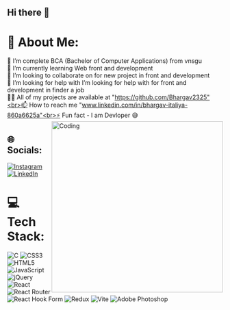 ## Hi there 👋
# 💫 About Me:
🔭 I’m complete BCA (Bachelor of Computer Applications) from vnsgu <br>🌱 I’m currently learning Web front and development<br>👯 I’m looking to collaborate on for new project in front and development<br>🤝 I’m looking for help with I’m looking for help with for front and development in finder a job<br>👨‍💻 All of my projects are available at "https://github.com/Bhargav2325"<br>📫 How to reach me "www.linkedin.com/in/bhargav-italiya-860a6625a"<br>⚡ Fun fact - I am Devloper 😅
<img align="right" alt="Coding" width="400" src="https://media.tenor.com/rePDfDWO3XoAAAAd/hacking.gif">
## 🌐 Socials:
[![Instagram](https://img.shields.io/badge/Instagram-%23E4405F.svg?logo=Instagram&logoColor=white)](https://www.instagram.com/italiya_bhargav_23/) [![LinkedIn](https://img.shields.io/badge/LinkedIn-%230077B5.svg?logo=linkedin&logoColor=white)](https://www.linkedin.com/in/bhargav-italiya-860a6625a/) 
# 💻 Tech Stack:
![C](https://img.shields.io/badge/c-%2300599C.svg?style=plastic&logo=c&logoColor=white) ![CSS3](https://img.shields.io/badge/css3-%231572B6.svg?style=plastic&logo=css3&logoColor=white) ![HTML5](https://img.shields.io/badge/html5-%23E34F26.svg?style=plastic&logo=html5&logoColor=white) ![JavaScript](https://img.shields.io/badge/javascript-%23323330.svg?style=plastic&logo=javascript&logoColor=%23F7DF1E) ![jQuery](https://img.shields.io/badge/jquery-%230769AD.svg?style=plastic&logo=jquery&logoColor=white) ![React](https://img.shields.io/badge/react-%2320232a.svg?style=plastic&logo=react&logoColor=%2361DAFB)  ![React Router](https://img.shields.io/badge/React_Router-CA4245?style=plastic&logo=react-router&logoColor=white) ![React Hook Form](https://img.shields.io/badge/React%20Hook%20Form-%23EC5990.svg?style=plastic&logo=reacthookform&logoColor=white) ![Redux](https://img.shields.io/badge/redux-%23593d88.svg?style=plastic&logo=redux&logoColor=white) ![Vite](https://img.shields.io/badge/vite-%23646CFF.svg?style=plastic&logo=vite&logoColor=white) ![Adobe Photoshop](https://img.shields.io/badge/adobe%20photoshop-%2331A8FF.svg?style=plastic&logo=adobe%20photoshop&logoColor=white)  


<!-- Proudly created with GPRM ( https://gprm.itsvg.in ) -->
